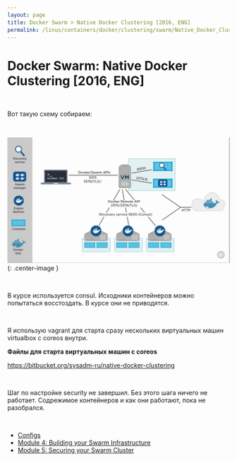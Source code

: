 ```yaml
---
layout: page
title: Docker Swarm > Native Docker Clustering [2016, ENG]
permalink: /linux/containers/docker/clustering/swarm/Native_Docker_Clustering/
---
```


# Docker Swarm: Native Docker Clustering [2016, ENG]

<br/>

Вот такую схему собираем:

<br/>

![Native Docker Clustering](/img/linux/containers/docker/clustering/swarm/native-docker-clustering/pic1.png "Native Docker Clustering"){: .center-image }

<br/>


В курсе используется consul. Исходники контейнеров можно попытаться восстоздать. В курсе они не приводятся.

<br/>


Я использую vagrant для старта сразу нескольких виртуальных машин virtualbox с coreos внутри.


**Файлы для старта виртуальных машин с coreos**

https://bitbucket.org/sysadm-ru/native-docker-clustering

<br/>

Шаг по настройке security не завершил. Без этого шага ничего не работает. Содрежимое контейнеров и как они работают, пока не разобрался.

<br/>

<ul>
    <li>
        <a href="/linux/containers/docker/clustering/swarm/Native_Docker_Clustering/configs/">Configs</a>
    </li>
    <li>
        <a href="/linux/containers/docker/clustering/swarm/Native_Docker_Clustering/Building_Your_Swarm_Infrastructure/">Module 4: Building your Swarm Infrastructure</a>
    </li>
    <li>
        <a href="/linux/containers/docker/clustering/swarm/Native_Docker_Clustering/Securing_your_Swarm_Cluster/">Module 5: Securing your Swarm Cluster</a>
    </li>
</ul>
